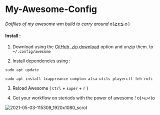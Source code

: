# My-Awesome-Config
_Dotfiles of my awesome wm build to carry around_ σ(≧ε≦ｏ)
#### Install :

1. Download using the [GitHub .zip download](https://github.com/Abhimanyu8/My-Awesome-Config/archive/refs/heads/main.zip) option and unzip them.
to `~/.config/awesome`

2. Install dependencies using :

`sudo apt update`

`sudo apt install lxappreance compton alsa-utils playerctl feh rofi`

3. Reload Awesome ( `Ctrl` + `super` + `r` )

4. Get your workflow on steriods with the power of awesome ! o(*>ω<*)o

![2021-05-03-115309_1920x1080_scrot](https://user-images.githubusercontent.com/54982599/116846576-2ece8600-ac06-11eb-93bf-3a7541b45a72.png)
